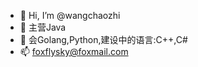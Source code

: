 - 👋 Hi, I’m @wangchaozhi
- 👀 主营Java
- 🌱 会Golang,Python,建设中的语言:C++,C#
- 📫 foxflysky@foxmail.com

<!---
wangchaozhi/wangchaozhi is a ✨ special ✨ repository because its `README.md` (this file) appears on your GitHub profile.
You can click the Preview link to take a look at your changes.
--->
